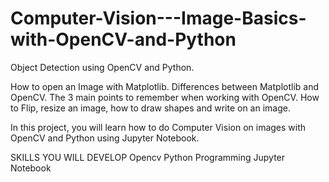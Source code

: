 # Computer-Vision---Image-Basics-with-OpenCV-and-Python
Object Detection using OpenCV and Python.

How to open an Image with Matplotlib. 
Differences between Matplotlib and OpenCV.
The 3 main points to remember when working with OpenCV.
How to Flip, resize an image, how to draw shapes and write on an image.

In this project, you will learn how to do Computer Vision on images with OpenCV and Python using Jupyter Notebook. 

SKILLS YOU WILL DEVELOP
Opencv
Python Programming
Jupyter Notebook
